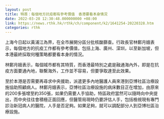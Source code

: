 ```yaml
---
layout: post
title: 特首：每個地方抗疫都有參考價值　香港要看本身情況
date: 2022-03-28 12:30:48.000000000 +08:00
link: https://news.rthk.hk/rthk/ch/component/k2/1641254-20220328.htm
categories: rthk
---
```


上海今日起以黃浦江為界，在全市展開分區分批核酸篩查。行政長官林鄭月娥表示，每個地方的抗疫工作都有參考價值，包括上海、廣州、深圳，以至新加坡，但本港最終採取何種策略都要看本身的情況。

林鄭月娥表示，每個城市都有其特質，而香港最特別之處是融通海內外，即是在抗疫方面要通內地，聯繫海外，工作並不容易，但要爭取達至此效果。

至於本港是否需要再尋求中央援助，派遣更多內地醫護人員來港到亞博社區治療設施協助照顧病人。林鄭月娥表示，亞博社區治療設施的病床數目正在增加，由原來的200多張增至約350張，如果仍需要人手協助，特區政府當然可以隨時向中央提出，而中央往往會積極正面回應，但醫管局現時仍要評估人手，包括檢視現有專門診治新冠病人的醫院，人手是否足夠。如果足夠，就可以調配部分人到亞博社區治療設施。
